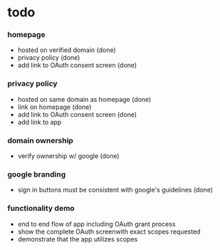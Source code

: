 # todo

### homepage

- hosted on verified domain (done)
- privacy policy (done)
- add link to OAuth consent screen (done)

### privacy policy

- hosted on same domain as homepage (done)
- link on homepage (done)
- add link to OAuth consent screen (done)
- add link to app

### domain ownership

- verify ownership w/ google (done)

### google branding

- sign in buttons must be consistent with google's guidelines (done)

### functionality demo

- end to end flow of app including OAuth grant process
- show the complete OAuth screenwith exact scopes requested
- demonstrate that the app utilizes scopes
